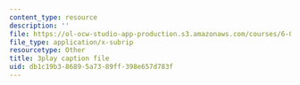```yaml
---
content_type: resource
description: ''
file: https://ol-ocw-studio-app-production.s3.amazonaws.com/courses/6-046j-introduction-to-algorithms-sma-5503-fall-2005/db1c19b386895a7389ff398e657d783f_cJOHERGcGm4.vtt
file_type: application/x-subrip
resourcetype: Other
title: 3play caption file
uid: db1c19b3-8689-5a73-89ff-398e657d783f
---
```

